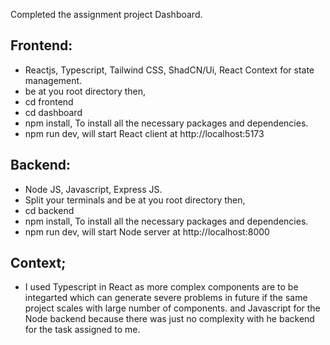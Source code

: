 Completed the assignment project Dashboard.

## Frontend:

- Reactjs, Typescript, Tailwind CSS, ShadCN/Ui, React Context for state management.
- be at you root directory then,
- cd frontend
- cd dashboard
- npm install, To install all the necessary packages and dependencies.
- npm run dev, will start React client at http://localhost:5173

## Backend:

- Node JS, Javascript, Express JS.
- Split your terminals and be at you root directory then,
- cd backend
- npm install, To install all the necessary packages and dependencies.
- npm run dev, will start Node server at http://localhost:8000

## Context;

- I used Typescript in React as more complex components are to be integarted which can generate severe problems in future if the same project scales with large number of components. and Javascript for the Node backend because there was just no complexity with he backend for the task assigned to me.
